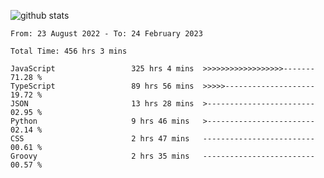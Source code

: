 
![github stats](https://github-readme-stats.vercel.app/api?username=realmahd1&show_icons=true&theme=codeSTACKr&hide_rank=true&count_private=true)

<!--START_SECTION:waka-->

```text
From: 23 August 2022 - To: 24 February 2023

Total Time: 456 hrs 3 mins

JavaScript                 325 hrs 4 mins  >>>>>>>>>>>>>>>>>>-------   71.28 %
TypeScript                 89 hrs 56 mins  >>>>>--------------------   19.72 %
JSON                       13 hrs 28 mins  >------------------------   02.95 %
Python                     9 hrs 46 mins   >------------------------   02.14 %
CSS                        2 hrs 47 mins   -------------------------   00.61 %
Groovy                     2 hrs 35 mins   -------------------------   00.57 %
```

<!--END_SECTION:waka-->

